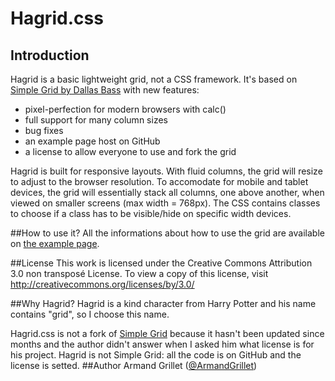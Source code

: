 # Hagrid.css

## Introduction
Hagrid is a basic lightweight grid, not a CSS framework. It's based on [Simple Grid by Dallas Bass](http://thisisdallas.github.com/Simple-Grid/) with new features:

* pixel-perfection for modern browsers with calc()
* full support for many column sizes
* bug fixes
* an example page host on GitHub 
* a license to allow everyone to use and fork the grid 

Hagrid is built for responsive layouts. With fluid columns, the grid will resize to adjust to the browser resolution. To accomodate for mobile and tablet devices, the grid will essentially stack all columns, one above another, when viewed on smaller screens (max width = 768px). The CSS contains classes to choose if a class has to be visible/hide on specific width devices.

##How to use it?
All the informations about how to use the grid are available on [the example page](http://armandgrillet.github.io/Hagrid.css/).

##License
This work is licensed under the Creative Commons Attribution 3.0 non transposé License. To view a copy of this license, visit http://creativecommons.org/licenses/by/3.0/

##Why Hagrid?
Hagrid is a kind character from Harry Potter and his name contains "grid", so I choose this name. 

Hagrid.css is not a fork of [Simple Grid](http://thisisdallas.github.com/Simple-Grid/) because it hasn't been updated since months and the author didn't answer when I asked him what license is for his project. Hagrid is not Simple Grid: all the code is on GitHub and the license is setted.
##Author
Armand Grillet ([@ArmandGrillet](https://twitter.com/ArmandGrillet))
